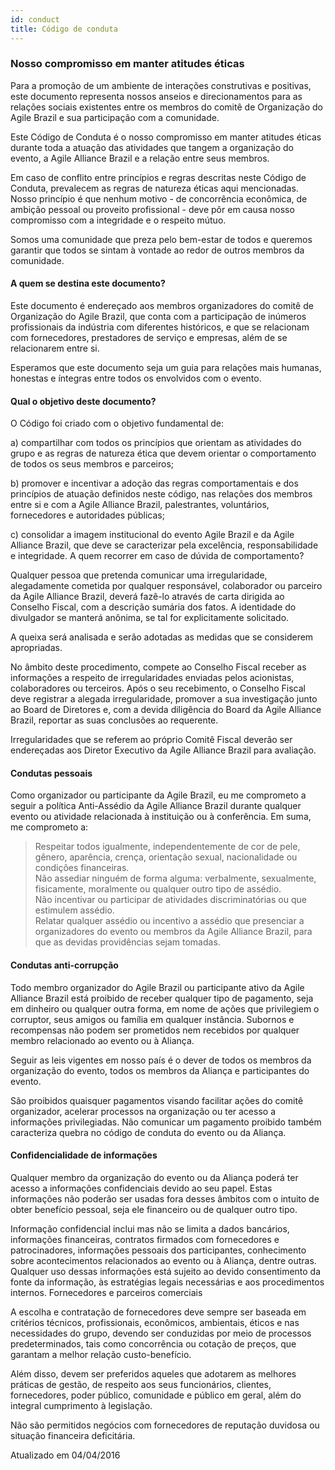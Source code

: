 ```yaml
---
id: conduct
title: Código de conduta
---
```


### Nosso compromisso em manter atitudes éticas
Para a promoção de um ambiente de interações construtivas e positivas, este documento representa nossos anseios e direcionamentos para as relações sociais existentes entre os membros do comitê de Organização do Agile Brazil e sua participação com a comunidade.

Este Código de Conduta é o nosso compromisso em manter atitudes éticas durante toda a atuação das atividades que tangem a organização do evento, a Agile Alliance Brazil e a relação entre seus membros.

Em caso de conflito entre princípios e regras descritas neste Código de Conduta, prevalecem as regras de natureza éticas aqui mencionadas. Nosso princípio é que nenhum motivo - de concorrência econômica, de ambição pessoal ou proveito profissional - deve pôr em causa nosso compromisso com a integridade e o respeito mútuo.

Somos uma comunidade que preza pelo bem-estar de todos e queremos garantir que todos se sintam à vontade ao redor de outros membros da comunidade.


#### A quem se destina este documento?

Este documento é endereçado aos membros organizadores do comitê de Organização do Agile Brazil, que conta com a participação de inúmeros profissionais da indústria com diferentes históricos, e que se relacionam com fornecedores, prestadores de serviço e  empresas, além de se relacionarem entre si.

Esperamos que este documento seja um guia para relações mais humanas, honestas e íntegras entre todos os envolvidos com o evento.

#### Qual o objetivo deste documento?

O Código foi criado com o objetivo fundamental de:

a) compartilhar com todos os princípios que orientam as atividades do grupo e as regras de natureza ética que devem orientar o comportamento de todos os seus membros e parceiros;

b) promover e incentivar a adoção das regras comportamentais e dos princípios de atuação definidos neste código, nas relações dos membros entre si e com a Agile Alliance Brazil, palestrantes, voluntários, fornecedores e autoridades públicas;

c) consolidar a imagem institucional do evento Agile Brazil e da Agile Alliance Brazil, que deve se caracterizar pela excelência, responsabilidade e integridade.
A quem recorrer em caso de dúvida de comportamento?

Qualquer pessoa que pretenda comunicar uma irregularidade, alegadamente cometida por qualquer responsável, colaborador ou parceiro da Agile Alliance Brazil, deverá fazê-lo através de carta dirigida ao Conselho Fiscal, com a descrição sumária dos fatos. A identidade do divulgador se manterá anônima, se tal for explicitamente solicitado.

A queixa será analisada e serão adotadas as medidas que se considerem apropriadas.

No âmbito deste procedimento, compete ao Conselho Fiscal receber as informações a respeito de irregularidades enviadas pelos acionistas, colaboradores ou terceiros. Após o seu recebimento, o Conselho Fiscal deve registrar a alegada irregularidade, promover a sua investigação junto ao Board de Diretores e, com a devida diligência do Board da Agile Alliance Brazil, reportar as suas conclusões ao requerente.

Irregularidades que se referem ao próprio Comitê Fiscal deverão ser endereçadas aos Diretor Executivo da Agile Alliance Brazil para avaliação.

#### Condutas pessoais

Como organizador ou participante da Agile Brazil, eu me comprometo a seguir a política Anti-Assédio da Agile Alliance Brazil durante qualquer evento ou atividade relacionada à instituição ou à conferência. Em suma, me comprometo a:

>Respeitar todos igualmente, independentemente de cor de pele, gênero, aparência, crença, orientação sexual, nacionalidade ou condições financeiras.  
Não assediar ninguém de forma alguma: verbalmente, sexualmente, fisicamente, moralmente ou qualquer outro tipo de assédio.  
Não incentivar ou participar de atividades discriminatórias ou que estimulem assédio.  
Relatar qualquer assédio ou incentivo a assédio que presenciar a organizadores do evento ou membros da Agile Alliance Brazil, para que as devidas providências sejam tomadas.  

#### Condutas anti-corrupção

Todo membro organizador do Agile Brazil ou participante ativo da Agile Alliance Brazil está proibido de receber qualquer tipo de pagamento, seja em dinheiro ou qualquer outra forma, em nome de ações que privilegiem o corruptor, seus amigos ou família em qualquer instância. Subornos e recompensas não podem ser prometidos nem recebidos por qualquer membro relacionado ao evento ou à Aliança.

Seguir as leis vigentes em nosso país é o dever de todos os membros da organização do evento, todos os membros da Aliança e participantes do evento.

São proibidos quaisquer pagamentos visando facilitar ações do comitê organizador, acelerar processos na organização ou ter acesso a informações privilegiadas. Não comunicar um pagamento proibido também caracteriza quebra no código de conduta do evento ou da Aliança.

#### Confidencialidade de informações

Qualquer membro da organização do evento ou da Aliança poderá ter acesso a informações confidenciais devido ao seu papel. Estas informações não poderão ser usadas fora desses âmbitos com o intuito de obter benefício pessoal, seja ele financeiro ou de qualquer outro tipo.

Informação confidencial inclui mas não se limita a dados bancários, informações financeiras, contratos firmados com fornecedores e patrocinadores, informações pessoais dos participantes, conhecimento sobre acontecimentos relacionados ao evento ou à Aliança, dentre outras. Qualquer uso dessas informações está sujeito ao devido consentimento da fonte da informação, às estratégias legais necessárias e aos procedimentos internos.
Fornecedores e parceiros comerciais

A escolha e contratação de fornecedores deve sempre ser baseada em critérios técnicos, profissionais, econômicos, ambientais, éticos e nas necessidades do grupo, devendo ser conduzidas por meio de processos predeterminados, tais como concorrência ou cotação de preços, que garantam a melhor relação custo-benefício.

Além disso, devem ser preferidos aqueles que adotarem as melhores práticas de gestão, de respeito aos seus funcionários, clientes, fornecedores, poder público, comunidade e público em geral, além do integral cumprimento à legislação.

Não são permitidos negócios com fornecedores de reputação duvidosa ou situação financeira deficitária.

Atualizado em 04/04/2016
